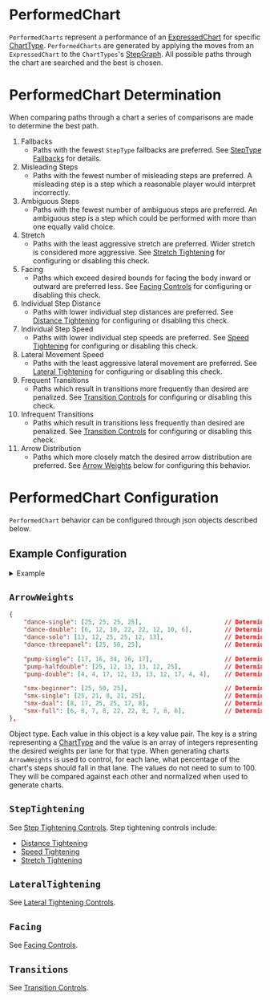 # PerformedChart

`PerformedCharts` represent a performance of an [ExpressedChart](ExpressedChart.md) for specific [ChartType](ChartType.md). `PerformedCharts` are generated by applying the moves from an `ExpressedChart` to the `ChartTypes`'s [StepGraph](StepGraphs.md). All possible paths through the chart are searched and the best is chosen.

# PerformedChart Determination

When comparing paths through a chart a series of comparisons are made to determine the best path.
1. Fallbacks
	- Paths with the fewest `StepType` fallbacks are preferred. See [StepType Fallbacks](StepTypeFallbacks.md) for details.
2. Misleading Steps
	- Paths with the fewest number of misleading steps are preferred. A misleading step is a step which a reasonable player would interpret incorrectly.
3. Ambiguous Steps
	- Paths with the fewest number of ambiguous steps are preferred. An ambiguous step is a step which could be performed with more than one equally valid choice.
4. Stretch
	- Paths with the least aggressive stretch are preferred. Wider stretch is considered more aggressive. See [Stretch Tightening](StepTighteningControls.md#stretch-tightening) for configuring or disabling this check.
5. Facing
	- Paths which exceed desired bounds for facing the body inward or outward are preferred less. See [Facing Controls](FacingControls.md) for configuring or disabling this check. 
6. Individual Step Distance
	- Paths with lower individual step distances are preferred. See [Distance Tightening](StepTighteningControls.md#distance-tightening) for configuring or disabling this check.
7. Individual Step Speed
	- Paths with lower individual step speeds are preferred. See [Speed Tightening](StepTighteningControls.md#speed-tightening) for configuring or disabling this check.
8. Lateral Movement Speed
	- Paths with the least aggressive lateral movement are preferred. See [Lateral Tightening](LateralTighteningControls.md) for configuring or disabling this check.
9. Frequent Transitions
	- Paths which result in transitions more frequently than desired are penalized. See [Transition Controls](TransitionControls.md) for configuring or disabling this check.
10. Infrequent Transitions
	- Paths which result in transitions less frequently than desired are penalized. See [Transition Controls](TransitionControls.md) for configuring or disabling this check.
11. Arrow Distribution
	- Paths which more closely match the desired arrow distribution are preferred. See [Arrow Weights](#arrow-weights) below for configuring this behavior.

# PerformedChart Configuration

`PerformedChart` behavior can be configured through json objects described below.

## Example Configuration

<details>
	<summary>Example</summary>

```json
{
	"ArrowWeights":
	{
		"dance-single": [25, 25, 25, 25],						// Determined without parsing charts.
		"dance-double": [6, 12, 10, 22, 22, 12, 10, 6],			// Determined by parsing a large number of community-made charts.
		"dance-solo": [13, 12, 25, 25, 12, 13],					// Determined without parsing charts.
		"dance-threepanel": [25, 50, 25],						// Determined without parsing charts.

		"pump-single": [17, 16, 34, 16, 17],					// Determined without parsing charts.
		"pump-halfdouble": [25, 12, 13, 13, 12, 25],			// Determined without parsing charts.
		"pump-double": [4, 4, 17, 12, 13, 13, 12, 17, 4, 4],	// Determined without parsing charts.

		"smx-beginner": [25, 50, 25],							// Determined without parsing charts.
		"smx-single": [25, 21, 8, 21, 25],						// Determined by parsing a small number of SMX charts.
		"smx-dual": [8, 17, 25, 25, 17, 8],						// Determined without parsing charts.
		"smx-full": [6, 8, 7, 8, 22, 22, 8, 7, 8, 6],			// Determined by parsing a small number of SMX charts.
	},

	"StepTightening":
	{
		// Laterally, consider a foot moving 1/6 into a panel as the minimum distance to trigger it.
		"LateralMinPanelDistance": 0.166667,
		// Longitudinally, consider a foot moving 1/8 outside of a panel as the minimum distance to trigger it.
		"LongitudinalMinPanelDistance": -0.125,
		
		// Enable distance tightening.
		"DistanceTighteningEnabled": true,
		// With the above min panel distance values, 1.4 will:
		// - Allow a 2X1Y move.
		// - Penalize a 2X2Y move.
		// - Penalize a 3X move.
		// - Penalize a bracket move moving an average of 2 panels.
		"DistanceMin": 1.4,
		// 2 1/3 is the cutoff for 3 panel stretch in X.
		"DistanceMax": 2.333333,

		// Enable speed tightening.
		"SpeedTighteningEnabled": true,
		// Stop increasing costs at 16th notes at 170bpm.
		"SpeedMinTimeSeconds": 0.176471,
		// Start limiting at 16th notes at 125bpm.
		"SpeedMaxTimeSeconds": 0.24,
		// Do not use a distance cutoff for speed tightening.
		"SpeedTighteningMinDistance": 0.0,

		// Enable stretch tightening.
		"StretchTighteningEnabled": true,
		// Start limiting stretch moves at 2 1/3, which is a 3 panel move in X.
		"StretchDistanceMin": 2.333333,
		// Stop increasing costs for stretch moves at 3 1/3 which is a 4 panel move in X.
		"StretchDistanceMax": 3.333333,
	},

	"LateralTightening":
	{
		// Enable lateral tightening.
		"Enabled": true,
		// Penalize lateral movement steps that are 1.65 times as dense as the chart average.
		"RelativeNPS": 1.65,
		// Penalize lateral movement steps that are over 12 notes per second.
		"AbsoluteNPS": 12.0,
		// The body must be moving at least 3 arrow widths per second for lateral tightening to penalize steps.
		"Speed": 3.0,
	},

	"Facing":
	{
		// Do not penalize inward facing steps.
		"MaxInwardPercentage": 1.0,
		"InwardPercentageCutoff": 0.5,
		// Do not penalize outward facing steps.
		"MaxOutwardPercentage": 1.0,
		"OutwardPercentageCutoff": 0.5,
	},

	"Transitions":
	{
		// Do not enable transition limits.
		"Enabled": false,
	},
},
```
</details>

## `ArrowWeights`

```json
{
	"dance-single": [25, 25, 25, 25],						// Determined without parsing charts.
	"dance-double": [6, 12, 10, 22, 22, 12, 10, 6],			// Determined by parsing a large number of community-made charts.
	"dance-solo": [13, 12, 25, 25, 12, 13],					// Determined without parsing charts.
	"dance-threepanel": [25, 50, 25],						// Determined without parsing charts.

	"pump-single": [17, 16, 34, 16, 17],					// Determined without parsing charts.
	"pump-halfdouble": [25, 12, 13, 13, 12, 25],			// Determined without parsing charts.
	"pump-double": [4, 4, 17, 12, 13, 13, 12, 17, 4, 4],	// Determined without parsing charts.

	"smx-beginner": [25, 50, 25],							// Determined without parsing charts.
	"smx-single": [25, 21, 8, 21, 25],						// Determined by parsing a small number of SMX charts.
	"smx-dual": [8, 17, 25, 25, 17, 8],						// Determined without parsing charts.
	"smx-full": [6, 8, 7, 8, 22, 22, 8, 7, 8, 6],			// Determined by parsing a small number of SMX charts.
},
```

Object type. Each value in this object is a key value pair. The key is a string representing a [ChartType](ChartType.md) and the value is an array of integers representing the desired weights per lane for that type. When generating charts `ArrowWeights` is used to control, for each lane, what percentage of the chart's steps should fall in that lane. The values do not need to sum to 100. They will be compared against each other and normalized when used to generate charts.

## `StepTightening`

See [Step Tightening Controls](StepTighteningControls.md). Step tightening controls include:
- [Distance Tightening](StepTighteningControls.md#distance-tightening)
- [Speed Tightening](StepTighteningControls.md#speed-tightening)
- [Stretch Tightening](StepTighteningControls.md#stretch-tightening)

## `LateralTightening`

See [Lateral Tightening Controls](LateralTighteningControls.md).

## `Facing`

See [Facing Controls](FacingControls.md).

## `Transitions`

See [Transition Controls](TransitionControls.md).
